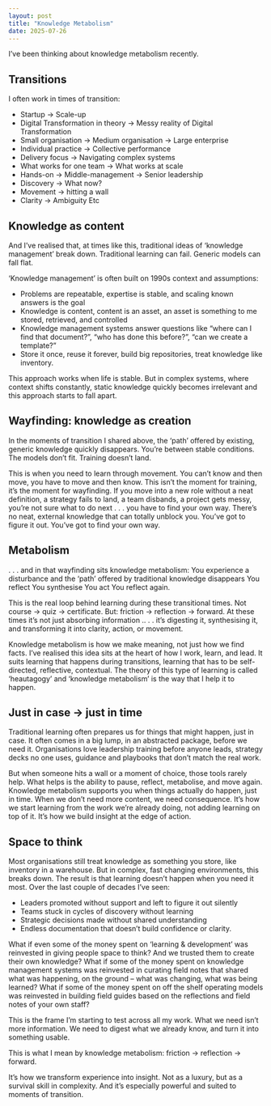 ```yaml
---
layout: post
title: "Knowledge Metabolism"
date: 2025-07-26
---
```


I’ve been thinking about knowledge metabolism recently.

## Transitions

I often work in times of transition:

- Startup → Scale-up
- Digital Transformation in theory → Messy reality of Digital Transformation
- Small organisation → Medium organisation → Large enterprise
- Individual practice → Collective performance
- Delivery focus → Navigating complex systems
- What works for one team → What works at scale
- Hands-on → Middle-management → Senior leadership
- Discovery → What now?
- Movement → hitting a wall
- Clarity → Ambiguity
Etc

##  Knowledge as content

And I’ve realised that, at times like this, traditional ideas of ‘knowledge management’ break down. Traditional learning can fail. Generic models can fall flat.

‘Knowledge management’ is often built on 1990s context and assumptions:

- Problems are repeatable, expertise is stable, and scaling known answers is the goal
- Knowledge is content, content is an asset, an asset is something to me stored, retrieved, and controlled
- Knowledge management systems answer questions like “where can I find that document?”, “who has done this before?”, “can we create a template?”
- Store it once, reuse it forever, build big repositories, treat knowledge like inventory.

This approach works when life is stable. But in complex systems, where context shifts constantly, static knowledge quickly becomes irrelevant and this approach starts to fall apart.

## Wayfinding: knowledge as creation

In the moments of transition I shared above, the ‘path’ offered by existing, generic knowledge quickly disappears. You’re between stable conditions. The models don’t fit. Training doesn’t land. 

This is when you need to learn through movement. You can’t know and then move, you have to move and then know. This isn’t the moment for training, it’s the moment for wayfinding. If you move into a new role without a neat definition, a strategy fails to land, a team disbands, a project gets messy, you’re not sure what to do next . . . you have to find your own way. There’s no neat, external knowledge that can totally unblock you. You’ve got to figure it out. You’ve got to find your own way.

## Metabolism

. . . and in that wayfinding sits knowledge metabolism:
You experience a disturbance and the ‘path’ offered by traditional knowledge disappears
You reflect
You synthesise
You act
You reflect again.

This is the real loop behind learning during these transitional times. Not course → quiz → certificate. But: friction → reflection → forward. At these times it’s not just absorbing information .. . .  it’s digesting it, synthesising it, and transforming it into clarity, action, or movement.

Knowledge metabolism is how we make meaning, not just how we find facts. I’ve realised this idea sits at the heart of how I work, learn, and lead. It suits learning that happens during transitions, learning that has to be self-directed, reflective, contextual. The theory of this type of learning is called ‘heautagogy’ and ‘knowledge metabolism’ is the way that I help it to happen.

## Just in case → just in time

Traditional learning often prepares us for things that might happen, just in case. It often comes in a big lump, in an abstracted package, before we need it. Organisations love leadership training before anyone leads, strategy decks no one uses, guidance and playbooks that don’t match the real work.

But when someone hits a wall or a moment of choice, those tools rarely help. What helps is the ability to pause, reflect, metabolise, and move again. Knowledge metabolism supports you when things actually do happen, just in time. When we don’t need more content, we need consequence. It’s how we start learning from the work we’re already doing, not adding learning on top of it. It’s how we build insight at the edge of action.

## Space to think

Most organisations still treat knowledge as something you store, like inventory in a warehouse. But in complex, fast changing environments, this breaks down. The result is that learning doesn’t happen when you need it most. Over the last couple of decades I’ve seen:

- Leaders promoted without support and left to figure it out silently
- Teams stuck in cycles of discovery without learning
- Strategic decisions made without shared understanding
- Endless documentation that doesn’t build confidence or clarity.

What if even some of the money spent on ‘learning & development’ was reinvested in giving people space to think? And we trusted them to create their own knowledge?
What if some of the money spent on knowledge management systems was reinvested in curating field notes that shared what was happening, on the ground – what was changing, what was being learned?
What if some of the money spent on off the shelf operating models was reinvested in building field guides based on the reflections and field notes of your own staff?

This is the frame I’m starting to test across all my work. What we need isn’t more information. We need to digest what we already know, and turn it into something usable. 

This is what I mean by knowledge metabolism: friction → reflection → forward. 

It’s how we transform experience into insight. Not as a luxury, but as a survival skill in complexity. And it’s especially powerful and suited to moments of transition.

